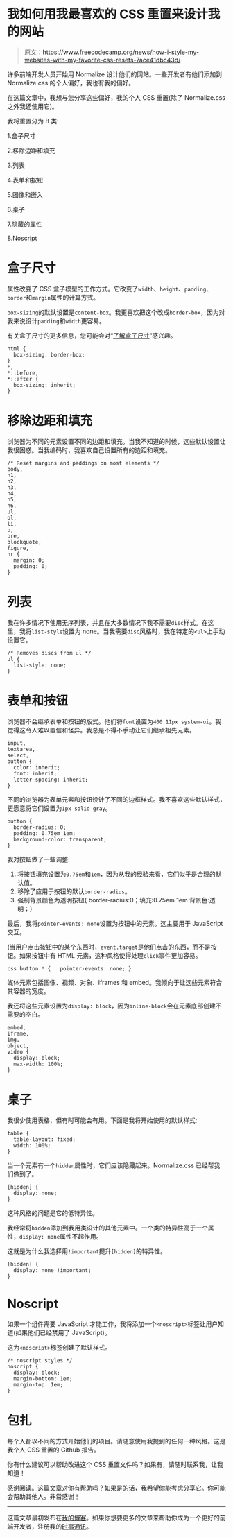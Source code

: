# 我如何用我最喜欢的 CSS 重置来设计我的网站

> 原文：<https://www.freecodecamp.org/news/how-i-style-my-websites-with-my-favorite-css-resets-7ace41dbc43d/>

许多前端开发人员开始用 Normalize 设计他们的网站。一些开发者有他们添加到 Normalize.css 的个人偏好，我也有我的偏好。

在这篇文章中，我想与您分享这些偏好，我的个人 CSS 重置(除了 Normalize.css 之外我还使用它)。

我将重置分为 8 类:

1.盒子尺寸

2.移除边距和填充

3.列表

4.表单和按钮

5.图像和嵌入

6.桌子

7.隐藏的属性

8.Noscript

# 盒子尺寸

属性改变了 CSS 盒子模型的工作方式。它改变了`width`、`height`、`padding`、`border`和`margin`属性的计算方式。

`box-sizing`的默认设置是`content-box`。我更喜欢把这个改成`border-box`，因为对我来说设计`padding`和`width`更容易。

有关盒子尺寸的更多信息，您可能会对“[了解盒子尺寸](https://zellwk.com/blog/understanding-css-box-sizing/)”感兴趣。

```
html {
  box-sizing: border-box;
}
*,
*::before,
*::after {
  box-sizing: inherit;
}
```

# 移除边距和填充

浏览器为不同的元素设置不同的边距和填充。当我不知道的时候，这些默认设置让我很困惑。当我编码时，我喜欢自己设置所有的边距和填充。

```
/* Reset margins and paddings on most elements */
body,
h1,
h2,
h3,
h4,
h5,
h6,
ul,
ol,
li,
p,
pre,
blockquote,
figure,
hr {
  margin: 0;
  padding: 0;
}
```

# 列表

我在许多情况下使用无序列表，并且在大多数情况下我不需要`disc`样式。在这里，我将`list-style`设置为 none。当我需要`disc`风格时，我在特定的`<ul>`上手动设置它。

```
/* Removes discs from ul */
ul {
  list-style: none;
}
```

# 表单和按钮

浏览器不会继承表单和按钮的版式。他们将`font`设置为`400 11px system-ui`。我觉得这令人难以置信和怪异。我总是不得不手动让它们继承祖先元素。

```
input,
textarea,
select,
button {
  color: inherit; 
  font: inherit; 
  letter-spacing: inherit; 
}
```

不同的浏览器为表单元素和按钮设计了不同的边框样式。我不喜欢这些默认样式，更愿意将它们设置为`1px solid gray`。

```
button {
  border-radius: 0; 
  padding: 0.75em 1em;
  background-color: transparent;
}
```

我对按钮做了一些调整:

1.  将按钮填充设置为`0.75em`和`1em`，因为从我的经验来看，它们似乎是合理的默认值。
2.  移除了应用于按钮的默认`border-radius`。
3.  强制背景颜色为透明按钮{ border-radius:0；填充:0.75em 1em 背景色:透明；}

最后，我将`pointer-events: none`设置为按钮中的元素。这主要用于 JavaScript 交互。

(当用户点击按钮中的某个东西时，`event.target`是他们点击的东西，而不是按钮。如果按钮中有 HTML 元素，这种风格使得处理`click`事件更加容易。

```
css button * {   pointer-events: none; }
```

媒体元素包括图像、视频、对象、iframes 和 embed。我倾向于让这些元素符合其容器的宽度。

我还将这些元素设置为`display: block`，因为`inline-block`会在元素底部创建不需要的空白。

```
embed,
iframe,
img,
object,
video {
  display: block;
  max-width: 100%;
}
```

# 桌子

我很少使用表格，但有时可能会有用。下面是我将开始使用的默认样式:

```
table {
  table-layout: fixed;
  width: 100%;
}
```

当一个元素有一个`hidden`属性时，它们应该隐藏起来。Normalize.css 已经帮我们做到了。

```
[hidden] {
  display: none;
}
```

这种风格的问题是它的低特异性。

我经常将`hidden`添加到我用类设计的其他元素中。一个类的特异性高于一个属性，`display: none`属性不起作用。

这就是为什么我选择用`!important`提升`[hidden]`的特异性。

```
[hidden] {
  display: none !important;
}
```

# Noscript

如果一个组件需要 JavaScript 才能工作，我将添加一个`<noscript>`标签让用户知道(如果他们已经禁用了 JavaScript)。

这为`<noscript>`标签创建了默认样式。

```
/* noscript styles */
noscript {
  display: block;
  margin-bottom: 1em;
  margin-top: 1em;
}
```

# 包扎

每个人都以不同的方式开始他们的项目。请随意使用我提到的任何一种风格。这是我个人 CSS 重置的 Github 报告。

你有什么建议可以帮助改进这个 CSS 重置文件吗？如果有，请随时联系我，让我知道！

感谢阅读。这篇文章对你有帮助吗？如果是的话，我希望你能考虑分享它。你可能会帮助其他人。非常感谢！

* * *

这篇文章最初发布在[我的博客](https://zellwk.com/blog/css-reset)。如果你想要更多的文章来帮助你成为一个更好的前端开发者，注册我的[时事通讯](https://zellwk.com/)。